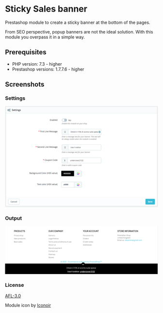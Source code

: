 # Sticky Sales banner

Prestashop module to create a sticky banner at the bottom of the pages.

From SEO perspective, popup banners are not the ideal solution. With this module you overpass it in a simple way.

## Prerequisites

- PHP version: 7.3 - higher
- Prestashop versions: 1.7.7.6 - higher

## Screenshots

### Settings

![Settings](screenshots/settings.png)

### Output

![Output](screenshots/live.png)

### License

[AFL-3.0](https://opensource.org/licenses/AFL-3.0)

Module icon by [Iconoir](https://iconoir.com/)
